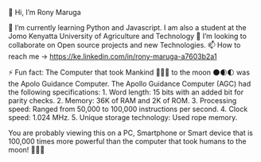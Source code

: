 👋 Hi, I’m Rony Maruga

🌱 I’m currently learning Python and Javascript. I am also a student at the Jomo Kenyatta University of Agriculture and Technology
🤝 I’m looking to collaborate on Open source projects and new Technologies.
📫 How to reach me  ->  https://ke.linkedin.com/in/rony-maruga-a7603b2a1

⚡ Fun fact: 
            The Computer that took Mankind 🚀👨‍🚀 to the moon 🌑🌒🌓 was the Apolo Guidance Computer. 
            The Apollo Guidance Computer (AGC) had the following specifications:
                              1. Word length: 15 bits with an added bit for parity checks.
                              2. Memory: 36K of RAM and 2K of ROM.
                              3. Processing speed: Ranged from 50,000 to 100,000 instructions per second.
                              4. Clock speed: 1.024 MHz.
                              5. Unique storage technology: Used rope memory.

You are probably viewing this on a PC, Smartphone or Smart device that is 100,000 times more powerful than the computer that took humans to the moon! 🤯🤯🤯
                              

<!---
ron-ct/ron-ct is a ✨ special ✨ repository because its `README.md` (this file) appears on your GitHub profile.
You can click the Preview link to take a look at your changes.
--->
